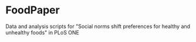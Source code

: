# FoodPaper
Data and analysis scripts for "Social norms shift preferences for healthy and unhealthy foods" in PLoS ONE
